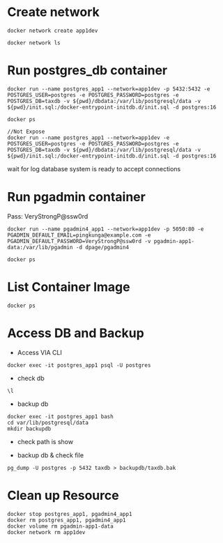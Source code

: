 # Create network
```
docker network create app1dev

docker network ls
```
# Run postgres_db container

```
docker run --name postgres_app1 --network=app1dev -p 5432:5432 -e POSTGRES_USER=postgres -e POSTGRES_PASSWORD=postgres -e POSTGRES_DB=taxdb -v ${pwd}/dbdata:/var/lib/postgresql/data -v ${pwd}/init.sql:/docker-entrypoint-initdb.d/init.sql -d postgres:16

docker ps 

//Not Expose
docker run --name postgres_app1 --network=app1dev -e POSTGRES_USER=postgres -e POSTGRES_PASSWORD=postgres -e POSTGRES_DB=taxdb -v ${pwd}/dbdata:/var/lib/postgresql/data -v ${pwd}/init.sql:/docker-entrypoint-initdb.d/init.sql -d postgres:16
```

wait for log  database system is ready to accept connections
# Run pgadmin container

Pass: VeryStrongP@ssw0rd
```
docker run --name pgadmin4_app1 --network=app1dev -p 5050:80 -e PGADMIN_DEFAULT_EMAIL=pingkunga@example.com -e PGADMIN_DEFAULT_PASSWORD=VeryStrongP@ssw0rd -v pgadmin-app1-data:/var/lib/pgadmin -d dpage/pgadmin4

docker ps 
```

# List Container Image

```
docker ps
```

# Access DB and Backup

- Access VIA CLI
```
docker exec -it postgres_app1 psql -U postgres
```

- check db
```
\l
```

- backup db
```
docker exec -it postgres_app1 bash
cd var/lib/postgresql/data
mkdir backupdb
```

- check path is show

- backup db & check file
```
pg_dump -U postgres -p 5432 taxdb > backupdb/taxdb.bak
```
# Clean up Resource 

```
docker stop postgres_app1, pgadmin4_app1
docker rm postgres_app1, pgadmin4_app1
docker volume rm pgadmin-app1-data
docker network rm app1dev

```